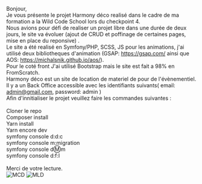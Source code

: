 Bonjour, <br>
Je vous présente le projet Harmony déco realisé dans le cadre de ma formation a la Wild Code School lors du checkpoint 4.<br>
Nous avions pour défi de realiser un projet libre dans une durée de deux jours, le site va évoluer (ajout de CRUD et poffinage de certaines pages, mise en place du reponsive) .<br>
Le site a été realisé en Symfony/PHP, SCSS, JS pour les animations, j'ai utilisé deux bibliotheques d'animation (GSAP: https://gsap.com/ ainsi que AOS: https://michalsnik.github.io/aos/).<br>
Pour le coté front J'ai utilisé Bootstrap mais le site est fait a 98% en FromScratch.<br>
Harmony déco est un site de location de materiel de pour de l'évènementiel.<br>
Il y a un Back Office accessible avec les identifiants suivants( email: admin@gmail.com, password: admin )<br>
Afin d'innitialiser le projet veuillez faire les commandes suivantes :<br>
<br>
  Cloner le repo<br>
  Composer install<br>
  Yarn install<br>
  Yarn encore dev<br>
  symfony console d:d:c<br>
  symfony console m:migration<br>
  symfony console d:m:m<br>
  symfony console d:f:l<br>
<br>
Merci de votre lecture. <br>
![MCD](https://github.com/Jeynox/harmony_deco/assets/118815455/b7bdcea4-e4ab-4ce0-ac98-f2c17787d191)
![MLD](https://github.com/Jeynox/harmony_deco/assets/118815455/4ed87caf-247d-4b9f-afee-208f032ecaf8)
